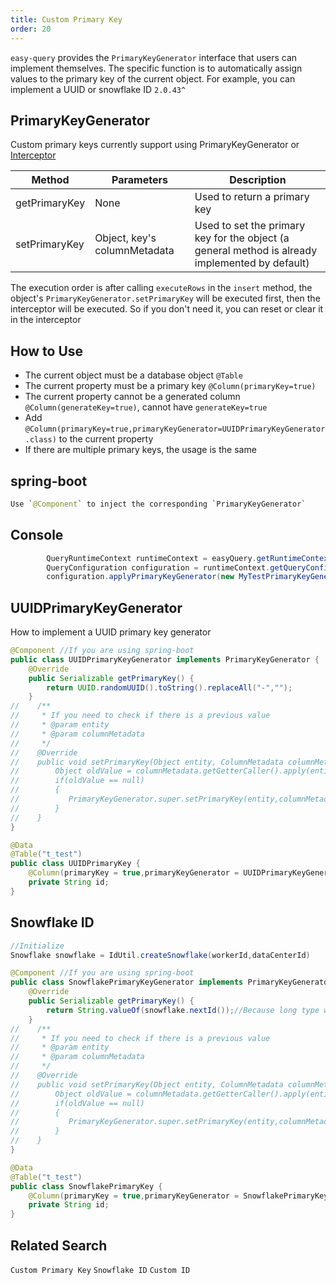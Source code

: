 ```yaml
---
title: Custom Primary Key
order: 20
---
```


`easy-query` provides the `PrimaryKeyGenerator` interface that users can implement themselves. The specific function is to automatically assign values to the primary key of the current object. For example, you can implement a UUID or snowflake ID `2.0.43^`


## PrimaryKeyGenerator

Custom primary keys currently support using PrimaryKeyGenerator or [Interceptor](/easy-query-doc/practice/configuration/entity)

Method  | Parameters | Description  
--- | --- | --- 
getPrimaryKey | None | Used to return a primary key
setPrimaryKey | Object, key's columnMetadata | Used to set the primary key for the object (a general method is already implemented by default)

The execution order is after calling `executeRows` in the `insert` method, the object's `PrimaryKeyGenerator.setPrimaryKey` will be executed first, then the interceptor will be executed. So if you don't need it, you can reset or clear it in the interceptor




## How to Use
- The current object must be a database object `@Table`
- The current property must be a primary key `@Column(primaryKey=true)`
- The current property cannot be a generated column `@Column(generateKey=true)`, cannot have `generateKey=true`
- Add `@Column(primaryKey=true,primaryKeyGenerator=UUIDPrimaryKeyGenerator.class)` to the current property
- If there are multiple primary keys, the usage is the same


## spring-boot
```java
Use `@Component` to inject the corresponding `PrimaryKeyGenerator`
```

## Console
```java
        QueryRuntimeContext runtimeContext = easyQuery.getRuntimeContext();
        QueryConfiguration configuration = runtimeContext.getQueryConfiguration();
        configuration.applyPrimaryKeyGenerator(new MyTestPrimaryKeyGenerator());
```

## UUIDPrimaryKeyGenerator
How to implement a UUID primary key generator
```java
@Component //If you are using spring-boot
public class UUIDPrimaryKeyGenerator implements PrimaryKeyGenerator {
    @Override
    public Serializable getPrimaryKey() {
        return UUID.randomUUID().toString().replaceAll("-","");
    }
//    /**
//     * If you need to check if there is a previous value
//     * @param entity
//     * @param columnMetadata
//     */
//    @Override
//    public void setPrimaryKey(Object entity, ColumnMetadata columnMetadata) {
//        Object oldValue = columnMetadata.getGetterCaller().apply(entity);
//        if(oldValue == null)
//        {
//           PrimaryKeyGenerator.super.setPrimaryKey(entity,columnMetadata);
//        }
//    }
}

@Data
@Table("t_test")
public class UUIDPrimaryKey {
    @Column(primaryKey = true,primaryKeyGenerator = UUIDPrimaryKeyGenerator.class)
    private String id;
}

```

## Snowflake ID

```java
//Initialize
Snowflake snowflake = IdUtil.createSnowflake(workerId,dataCenterId)

@Component //If you are using spring-boot
public class SnowflakePrimaryKeyGenerator implements PrimaryKeyGenerator {
    @Override
    public Serializable getPrimaryKey() {
        return String.valueOf(snowflake.nextId());//Because long type will lose precision in js
    }
//    /**
//     * If you need to check if there is a previous value
//     * @param entity
//     * @param columnMetadata
//     */
//    @Override
//    public void setPrimaryKey(Object entity, ColumnMetadata columnMetadata) {
//        Object oldValue = columnMetadata.getGetterCaller().apply(entity);
//        if(oldValue == null)
//        {
//           PrimaryKeyGenerator.super.setPrimaryKey(entity,columnMetadata);
//        }
//    }
}

@Data
@Table("t_test")
public class SnowflakePrimaryKey {
    @Column(primaryKey = true,primaryKeyGenerator = SnowflakePrimaryKeyGenerator.class)
    private String id;
}

```

## Related Search
`Custom Primary Key` `Snowflake ID` `Custom ID`

